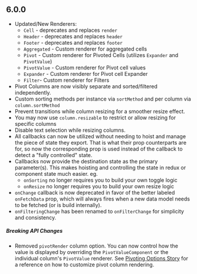 ## 6.0.0

- Updated/New Renderers:
  - `Cell` - deprecates and replaces `render`
  - `Header` - deprecates and replaces `header`
  - `Footer` - deprecates and replaces `footer`
  - `Aggregated` - Custom renderer for aggregated cells
  - `Pivot` - Custom renderer for Pivoted Cells (utilizes `Expander` and `PivotValue`)
  - `PivotValue` - Custom renderer for Pivot cell values
  - `Expander` - Custom renderer for Pivot cell Expander
  - `Filter`- Custom renderer for Filters
- Pivot Columns are now visibly separate and sorted/filtered independently.
- Custom sorting methods per instance via `sortMethod` and per column via `column.sortMethod`
- Prevent transitions while column resizing for a smoother resize effect.
- You may now use `column.resizable` to restrict or allow resizing for specific columns
- Disable text selection while resizing columns.
- All callbacks can now be utilized without needing to hoist and manage the piece of state they export. That is what their prop counterparts are for, so now the corresponding prop is used instead of the callback to detect a "fully controlled" state.
- Callbacks now provide the destination state as the primary parameter(s). This makes hoisting and controlling the state in redux or component state much easier. eg.
  - `onSorting` no longer requires you to build your own toggle logic
  - `onResize` no longer requires you to build your own resize logic
- `onChange` callback is now deprecated in favor of the better labeled `onFetchData` prop, which will always fires when a new data model needs to be fetched (or is build internally).
- `onFilteringChange` has been renamed to `onFilterChange` for simplicity and consistency.


##### Breaking API Changes
* Removed `pivotRender` column option. You can now control how the value is displayed by overriding the `PivotValueComponent` or the individual column's `PivotValue` renderer.
See [Pivoting Options Story](https://react-table.js.org/?selectedKind=2.%20Demos&selectedStory=Pivoting%20Options&full=0&down=1&left=1&panelRight=0&downPanel=kadirahq%2Fstorybook-addon-actions%2Factions-panel) for a reference on how to customize pivot column rendering.
